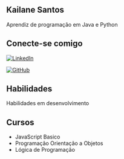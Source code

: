 ## Kailane Santos
Aprendiz de programação em Java e Python

## Conecte-se comigo
[![LinkedIn](https://img.shields.io/badge/LinkedIn-0077B5?style=for-the-badge&logo=linkedin&logoColor=white)](https://www.linkedin.com/in/kailane-santos/)

[![GitHub](https://img.shields.io/badge/GitHub-100000?style=for-the-badge&logo=github&logoColor=white)](https://github.com/kaykoosantos)


## Habilidades
Habilidades em desenvolvimento

## Cursos
- JavaScript Basico
- Programação Orientação a Objetos
- Lógica de Programação